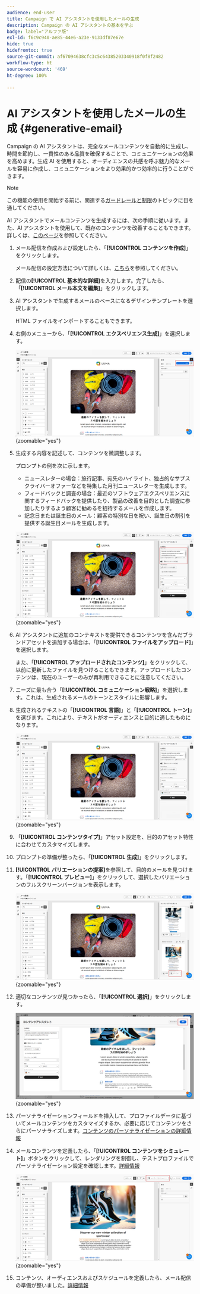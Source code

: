 ```yaml
---
audience: end-user
title: Campaign で AI アシスタントを使用したメールの生成
description: Campaign の AI アシスタントの基本を学ぶ
badge: label="アルファ版"
exl-id: f6c9c940-ae85-44e6-a23e-9133df87e67e
hide: true
hidefromtoc: true
source-git-commit: af67094638cfc3c5c64385203340918f0f8f2482
workflow-type: ht
source-wordcount: '469'
ht-degree: 100%

---
```


# AI アシスタントを使用したメールの生成 {#generative-email}

Campaign の AI アシスタントは、完全なメールコンテンツを自動的に生成し、時間を節約し、一貫性のある品質を確保することで、コミュニケーションの効果を高めます。生成 AI を使用すると、オーディエンスの共感を呼ぶ魅力的なメールを容易に作成し、コミュニケーションをより効果的かつ効率的に行うことができます。

>[!NOTE]
>
>この機能の使用を開始する前に、関連する[ガードレールと制限](generative-gs.md#guardrails-and-limitations)のトピックに目を通してください。


AI アシスタントでメールコンテンツを生成するには、次の手順に従います。また、AI アシスタントを使用して、既存のコンテンツを改善することもできます。詳しくは、[このページ](generative-content.md)を参照してください。

1. メール配信を作成および設定したら、「**[!UICONTROL コンテンツを作成]**」をクリックします。

   メール配信の設定方法について詳しくは、[こちら](../email/create-email-content.md)を参照してください。

1. 配信の&#x200B;**[!UICONTROL 基本的な詳細]**&#x200B;を入力します。完了したら、「**[!UICONTROL メール本文を編集]**」をクリックします。

1. AI アシスタントで生成するメールのベースになるデザインテンプレートを選択します。

   HTML ファイルをインポートすることもできます。

1. 右側のメニューから、「**[!UICONTROL エクスペリエンス生成]**」を選択します。

   ![](assets/email-genai-1.png){zoomable=&quot;yes&quot;}

1. 生成する内容を記述して、コンテンツを微調整します。

   プロンプトの例を次に示します。

   * ニュースレターの場合：旅行記事、宛先のハイライト、独占的なサブスクライバーオファーなどを特集した月刊ニュースレターを生成します。
   * フィードバックと調査の場合：最近のソフトウェアエクスペリエンスに関するフィードバックを提供したり、製品の改善を目的とした調査に参加したりするよう顧客に勧めるを招待するメールを作成します。
   * 記念日または誕生日のメール：顧客の特別な日を祝い、誕生日の割引を提供する誕生日メールを生成します。

   ![](assets/email-genai-2.png){zoomable=&quot;yes&quot;}

1. AI アシスタントに追加のコンテキストを提供できるコンテンツを含んだブランドアセットを追加する場合は、「**[!UICONTROL ファイルをアップロード]**」を選択します。

   また、「**[!UICONTROL アップロードされたコンテンツ]**」をクリックして、以前に更新したファイルを見つけることもできます。アップロードしたコンテンツは、現在のユーザーのみが再利用できることに注意してください。

1. ニーズに最も合う「**[!UICONTROL コミュニケーション戦略]**」を選択します。これは、生成されるメールのトーンとスタイルに影響します。

1. 生成されるテキストの「**[!UICONTROL 言語]**」と「**[!UICONTROL トーン]**」を選びます。これにより、テキストがオーディエンスと目的に適したものになります。

   ![](assets/email-genai-3.png){zoomable=&quot;yes&quot;}

1. 「**[!UICONTROL コンテンツタイプ]**」アセット設定を、目的のアセット特性に合わせてカスタマイズします。

1. プロンプトの準備が整ったら、「**[!UICONTROL 生成]**」をクリックします。

1. **[!UICONTROL バリエーションの提案]**&#x200B;を参照して、目的のメールを見つけます。「**[!UICONTROL プレビュー]**」をクリックして、選択したバリエーションのフルスクリーンバージョンを表示します。

   ![](assets/email-genai-4.png){zoomable=&quot;yes&quot;}

1. 適切なコンテンツが見つかったら、「**[!UICONTROL 選択]**」をクリックします。

   ![](assets/email-genai-5.png){zoomable=&quot;yes&quot;}

1. パーソナライゼーションフィールドを挿入して、プロファイルデータに基づいてメールコンテンツをカスタマイズするか、必要に応じてコンテンツをさらにパーソナライズします。[コンテンツのパーソナライゼーションの詳細情報](../personalization/personalize.md)

1. メールコンテンツを定義したら、「**[!UICONTROL コンテンツをシミュレート]**」ボタンをクリックして、レンダリングを制御し、テストプロファイルでパーソナライゼーション設定を確認します。[詳細情報](../preview-test/preview-content.md)

   ![](assets/email-genai-6.png){zoomable=&quot;yes&quot;}

1. コンテンツ、オーディエンスおよびスケジュールを定義したら、メール配信の準備が整いました。[詳細情報](../monitor/prepare-send.md)
